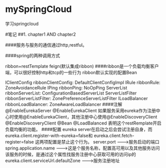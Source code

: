 # mySpringCloud
学习springcloud

#笔记 ##1. chapter1 AND chapter2

####服务与服务的通信通过http,restful。

####spring的两种调用方式

ribbon+restTemplate
feign(默认集成ribbon)
####ribbon是一个负载均衡客户端，可以很好控制http和tcp的一些行为 ribbon默认实现的配置Bean

 IClientConfig ribbonClientConfig: DefaultClientConfigImpl
 IRule ribbonRule: ZoneAvoidanceRule
 IPing ribbonPing: NoOpPing
 ServerList ribbonServerList: ConfigurationBasedServerList
 ServerListFilter ribbonServerListFilter: ZonePreferenceServerListFilter
 ILoadBalancer ribbonLoadBalancer: ZoneAwareLoadBalancer
####注解 @EnableEurekaServer
@EnableEurekaClient 如果服务采用eureka作为注册中心时使用@EnableEurekaClient，其他注册中心使用@EnableDiscoveryClient
@EnableDiscoveryClient
@Bean
@LoadBalanced 表明这个restRemplate开启负载均衡的功能。
####配置 eureka server在启动之后会尝试注册自身，而 eureka.client.register-with-eureka=false和 eureka.client.fetch-register=false 这两项配置是禁止这个行为。
server.port --->服务启动的端口
spring.application.name --->这是个服务名称，配置高可用以及其他服务访问该服务的时候，是通过这个属性找服务注册中心获取可用的访问ip的 eureka.client.serviceUrl.defaultZone --->服务注册地址
